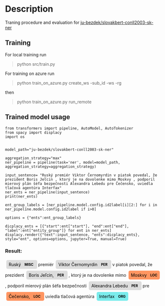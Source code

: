 # Description
Traning procedure and evaluation for [ju-bezdek/slovakbert-conll2003-sk-ner](https://huggingface.co/ju-bezdek/slovakbert-conll2003-sk-ner)

## Training
For local training run 
>python src/train.py

For training on azure run

>python train_on_azure.py create_ws -sub_id <your azure subscription id> -ws <workspace name> -rg <resource group>

then

>python train_on_azure.py run_remote

## Trained model usage

```python:
from transformers import pipeline, AutoModel, AutoTokenizer
from spacy import displacy
import os


model_path="ju-bezdek/slovakbert-conll2003-sk-ner"

aggregation_strategy="max"
ner_pipeline = pipeline(task='ner', model=model_path, aggregation_strategy=aggregation_strategy)

input_sentence= "Ruský premiér Viktor Černomyrdin v piatok povedal, že prezident Boris Jeľcin , ktorý je na dovolenke mimo Moskvy , podporil mierový plán šéfa bezpečnosti Alexandra Lebedu pre Čečensko, uviedla tlačová agentúra Interfax"
ner_ents = ner_pipeline(input_sentence)
print(ner_ents)

ent_group_labels = [ner_pipeline.model.config.id2label[i][2:] for i in ner_pipeline.model.config.id2label if i>0]

options = {"ents":ent_group_labels}

dicplacy_ents = [{"start":ent["start"], "end":ent["end"], "label":ent["entity_group"]} for ent in ner_ents]
displacy.render({"text":input_sentence, "ents":dicplacy_ents}, style="ent", options=options, jupyter=True, manual=True)
```

### Result: 
<div>
             <span class="tex2jax_ignore"><div class="entities" style="line-height: 2.5; direction: ltr">
       <mark class="entity" style="background: #ddd; padding: 0.45em 0.6em; margin: 0 0.25em; line-height: 1; border-radius: 0.35em;">
           Ruský
           <span style="font-size: 0.8em; font-weight: bold; line-height: 1; border-radius: 0.35em; vertical-align: middle; margin-left: 0.5rem">MISC</span>
       </mark>
        premiér 
       <mark class="entity" style="background: #ddd; padding: 0.45em 0.6em; margin: 0 0.25em; line-height: 1; border-radius: 0.35em;">
           Viktor Černomyrdin
           <span style="font-size: 0.8em; font-weight: bold; line-height: 1; border-radius: 0.35em; vertical-align: middle; margin-left: 0.5rem">PER</span>
       </mark>
        v piatok povedal, že prezident 
       <mark class="entity" style="background: #ddd; padding: 0.45em 0.6em; margin: 0 0.25em; line-height: 1; border-radius: 0.35em;">
           Boris Jeľcin,
           <span style="font-size: 0.8em; font-weight: bold; line-height: 1; border-radius: 0.35em; vertical-align: middle; margin-left: 0.5rem">PER</span>
       </mark>
        , ktorý je na dovolenke mimo 
       <mark class="entity" style="background: #ff9561; padding: 0.45em 0.6em; margin: 0 0.25em; line-height: 1; border-radius: 0.35em;">
           Moskvy
           <span style="font-size: 0.8em; font-weight: bold; line-height: 1; border-radius: 0.35em; vertical-align: middle; margin-left: 0.5rem">LOC</span>
       </mark>
        , podporil mierový plán šéfa bezpečnosti 
       <mark class="entity" style="background: #ddd; padding: 0.45em 0.6em; margin: 0 0.25em; line-height: 1; border-radius: 0.35em;">
           Alexandra Lebedu
           <span style="font-size: 0.8em; font-weight: bold; line-height: 1; border-radius: 0.35em; vertical-align: middle; margin-left: 0.5rem">PER</span>
       </mark>
        pre 
       <mark class="entity" style="background: #ff9561; padding: 0.45em 0.6em; margin: 0 0.25em; line-height: 1; border-radius: 0.35em;">
           Čečensko,
           <span style="font-size: 0.8em; font-weight: bold; line-height: 1; border-radius: 0.35em; vertical-align: middle; margin-left: 0.5rem">LOC</span>
       </mark>
        uviedla tlačová agentúra 
       <mark class="entity" style="background: #7aecec; padding: 0.45em 0.6em; margin: 0 0.25em; line-height: 1; border-radius: 0.35em;">
           Interfax
           <span style="font-size: 0.8em; font-weight: bold; line-height: 1; border-radius: 0.35em; vertical-align: middle; margin-left: 0.5rem">ORG</span>
       </mark>
       </div></span>
       </div>
